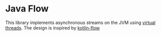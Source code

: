 # Java Flow

This library implements asynchronous streams on the JVM using [virtual threads](https://openjdk.java.net/projects/loom/). 
The design is inspired by [kotlin-flow](https://kotlinlang.org/docs/reference/coroutines/flow.html) 